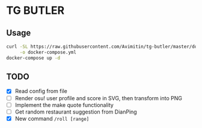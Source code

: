 # TG BUTLER

## Usage

```bash
curl -SL https://raw.githubusercontent.com/Avimitin/tg-butler/master/docker-compose.yml.example \
     -o docker-compose.yml
docker-compose up -d
```

## TODO

- [x] Read config from file
- [ ] Render osu! user profile and score in SVG, then transform into PNG
- [ ] Implement the make quote functionality
- [ ] Get random restaurant suggestion from DianPing
- [x] New command `/roll [range]`
